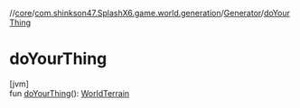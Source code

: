 //[core](../../../index.md)/[com.shinkson47.SplashX6.game.world.generation](../index.md)/[Generator](index.md)/[doYourThing](do-your-thing.md)

# doYourThing

[jvm]\
fun [doYourThing](do-your-thing.md)(): [WorldTerrain](../../com.shinkson47.SplashX6.game.world/-world-terrain/index.md)
